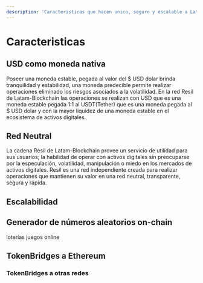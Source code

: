 ```yaml
---
description: 'Caracteristicas que hacen unico, seguro y escalable a Latam-Blockchain.'
---
```


# Caracteristicas

## USD como moneda nativa

Poseer una moneda estable, pegada al valor del $ USD dolar brinda tranquilidad y estabilidad, una moneda predecible permite realizar operaciones eliminado los riesgos asociados a la volatilidad. En la red Resil de Latam-Blockchain las operaciones se realizan con USD que es una moneda estable pegada 1:1 al USDT\(Tether\) que es una moneda pegada al $ USD dolar y con la mayor liquidez de una moneda estable en el ecosistema de activos digitales.

## Red Neutral

La cadena Resil de Latam-Blockchain provee un servicio de utilidad para sus usuarios; la habilidad de operar con activos digitales sin preocuparse por la especulación, volatilidad, manipulación o miedo en los mercados de activos digitales. Resil es una red independiente creada para realizar operaciones que mantienen su valor en una red neutral, transparente, segura y rápida.

## Escalabilidad

## Generador de números aleatorios on-chain

loterías juegos online

## TokenBridges a Ethereum

### TokenBridges a otras redes

